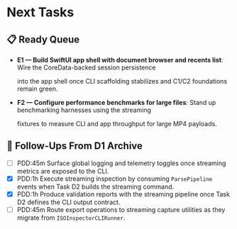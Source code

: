 # Next Tasks

## 📋 Ready Queue

- **E1 — Build SwiftUI app shell with document browser and recents list**: Wire the CoreData-backed session persistence

  into the app shell once CLI scaffolding stabilizes and C1/C2 foundations remain green.

- **F2 — Configure performance benchmarks for large files**: Stand up benchmarking harnesses using the streaming

  fixtures to measure CLI and app throughput for large MP4 payloads.

## 🔭 Follow-Ups From D1 Archive

- [ ] PDD:45m Surface global logging and telemetry toggles once streaming metrics are exposed to the CLI.
- [x] PDD:1h Execute streaming inspection by consuming `ParsePipeline` events when Task D2 builds the streaming command.
- [x] PDD:1h Produce validation reports with the streaming pipeline once Task D2 defines the CLI output contract.
- [ ] PDD:45m Route export operations to streaming capture utilities as they migrate from `ISOInspectorCLIRunner`.
